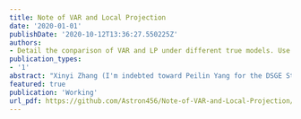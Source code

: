 ```yaml
---
title: Note of VAR and Local Projection
date: '2020-01-01'
publishDate: '2020-10-12T13:36:27.550225Z'
authors:
- Detail the conparison of VAR and LP under different true models. Use Jarocinski and Karada's high frequency data to visulize the key comparisons
publication_types:
- '1'
abstract: "Xinyi Zhang (I'm indebted toward Peilin Yang for the DSGE Structural Estimation in the Appendix)"
featured: true
publication: 'Working'
url_pdf: https://github.com/Astron456/Note-of-VAR-and-Local-Projection/blob/main/Note%20of%20VAR%20and%20Lcoal%20Projection.pdf
---
```



